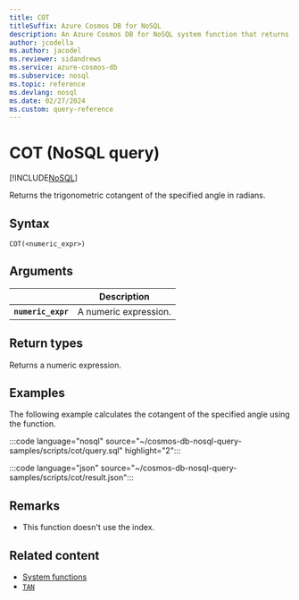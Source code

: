 ```yaml
---
title: COT
titleSuffix: Azure Cosmos DB for NoSQL
description: An Azure Cosmos DB for NoSQL system function that returns the trigonometric cotangent of the specified angle.
author: jcodella
ms.author: jacodel
ms.reviewer: sidandrews
ms.service: azure-cosmos-db
ms.subservice: nosql
ms.topic: reference
ms.devlang: nosql
ms.date: 02/27/2024
ms.custom: query-reference
---
```


# COT (NoSQL query)

[!INCLUDE[NoSQL](../../includes/appliesto-nosql.md)]

Returns the trigonometric cotangent of the specified angle in radians.
  
## Syntax
  
```nosql
COT(<numeric_expr>)  
```  
  
## Arguments

| | Description |
| --- | --- |
| **`numeric_expr`** | A numeric expression. |
  
## Return types
  
Returns a numeric expression.  
  
## Examples

The following example calculates the cotangent of the specified angle using the function.

:::code language="nosql" source="~/cosmos-db-nosql-query-samples/scripts/cot/query.sql" highlight="2":::

:::code language="json" source="~/cosmos-db-nosql-query-samples/scripts/cot/result.json":::

## Remarks

- This function doesn't use the index.

## Related content

- [System functions](system-functions.yml)
- [`TAN`](tan.md)
